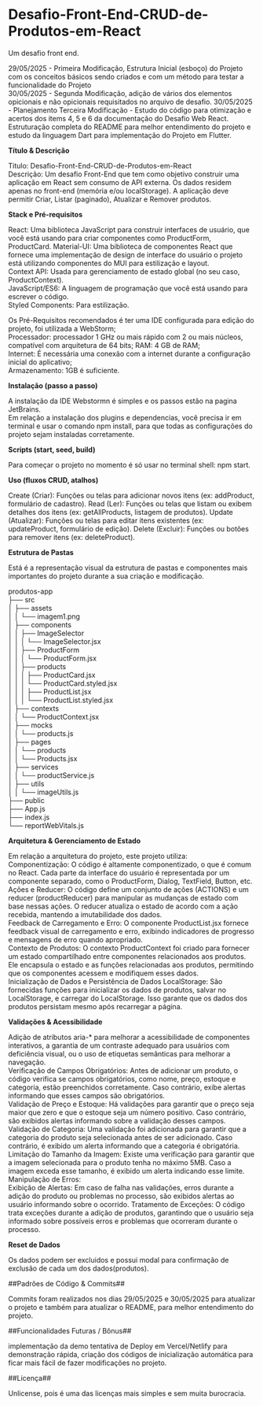 # Desafio-Front-End-CRUD-de-Produtos-em-React
Um desafio front end.

29/05/2025 - Primeira Modificação, Estrutura Inicial (esboço) do Projeto com os conceitos básicos sendo criados e com um método para testar a funcionalidade do Projeto  
30/05/2025 - Segunda Modificação, adição de vários dos elementos opicionais e não opicionais requisitados no arquivo de desafio.
30/05/2025 - Planejamento Terceira Modificação - Estudo do código para otimização e acertos dos items 4, 5 e 6 da documentação do Desafio Web React. Estruturação completa do README para melhor entendimento do projeto e estudo da linguagem Dart para implementação do Projeto em Flutter.  
  
**Título & Descrição**  
  
Titulo: Desafio-Front-End-CRUD-de-Produtos-em-React  
Descrição: Um desafio Front-End que tem como objetivo construir uma aplicação em React sem consumo de API externa. Os dados residem apenas no front-end (memória e/ou localStorage). A aplicação deve permitir Criar, Listar (paginado), Atualizar e Remover produtos.  
  
**Stack e Pré-requisitos**  

React: Uma biblioteca JavaScript para construir interfaces de usuário, que você está usando para criar componentes como ProductForm, ProductCard.
Material-UI: Uma biblioteca de componentes React que fornece uma implementação de design de interface do usuário o projeto está utilizando componentes do MUI para estilização e layout.  
Context API: Usada para gerenciamento de estado global (no seu caso, ProductContext).  
JavaScript/ES6: A linguagem de programação que você está usando para escrever o código.  
Styled Components: Para estilização.  
  
Os Pré-Requisitos recomendados é ter uma IDE configurada para edição do projeto, foi utilizada a WebStorm;  
Processador: processador 1 GHz ou mais rápido com 2 ou mais núcleos, compatível com arquitetura de 64 bits; 
RAM: 4 GB de RAM;  
Internet: É necessária uma conexão com a internet durante a configuração inicial do aplicativo;  
Armazenamento: 1GB é suficiente.  
  
**Instalação (passo a passo)**  

A instalação da IDE Webstormn é simples e os passos estão na pagina JetBrains.  
Em relação a instalação dos plugins e dependencias, você precisa ir em terminal e usar o comando npm install, para que todas as configurações do projeto sejam instaladas corretamente.  
  
**Scripts (start, seed, build)**  
  
Para começar o projeto no momento é só usar no terminal shell: npm start.

**Uso (fluxos CRUD, atalhos)**  

Create (Criar): Funções ou telas para adicionar novos itens (ex: addProduct, formulário de cadastro).
Read (Ler): Funções ou telas que listam ou exibem detalhes dos itens (ex: getAllProducts, listagem de produtos).
Update (Atualizar): Funções ou telas para editar itens existentes (ex: updateProduct, formulário de edição).
Delete (Excluir): Funções ou botões para remover itens (ex: deleteProduct).  
  
**Estrutura de Pastas**  

Está é a representação visual da estrutura de pastas e componentes mais importantes do projeto durante a sua criação e modificação.  
  
produtos-app  
├── src  
│   ├── assets  
│   │   └── imagem1.png  
│   ├── components  
│   │   ├── ImageSelector  
│   │   │   └── ImageSelector.jsx  
│   │   ├── ProductForm  
│   │   │   └── ProductForm.jsx  
│   │   ├── products  
│   │   │   ├── ProductCard.jsx  
│   │   │   └── ProductCard.styled.jsx  
│   │   │   ├── ProductList.jsx  
│   │   │   └── ProductList.styled.jsx  
│   ├── contexts  
│   │   └── ProductContext.jsx  
│   ├── mocks  
│   │   └── products.js  
│   ├── pages  
│   │   └── products  
│   │       └── Products.jsx  
│   ├── services  
│   │   └── productService.js  
│   ├── utils  
│   │   └── imageUtils.js  
├── public  
├── App.js  
├── index.js  
└── reportWebVitals.js  
  
**Arquitetura & Gerenciamento de Estado**  
  
Em relação a arquitetura do projeto, este projeto utiliza:  
Componentização: O código é altamente componentizado, o que é comum no React. Cada parte da interface do usuário é representada por um componente separado, como o ProductForm, Dialog, TextField, Button, etc.  
Ações e Reducer: O código define um conjunto de ações (ACTIONS) e um reducer (productReducer) para manipular as mudanças de estado com base nessas ações. O reducer atualiza o estado de acordo com a ação recebida, mantendo a imutabilidade dos dados.  
Feedback de Carregamento e Erro: O componente ProductList.jsx fornece feedback visual de carregamento e erro, exibindo indicadores de progresso e mensagens de erro quando apropriado.  
Contexto de Produtos: O contexto ProductContext foi criado para fornecer um estado compartilhado entre componentes relacionados aos produtos. Ele encapsula o estado e as funções relacionadas aos produtos, permitindo que os componentes acessem e modifiquem esses dados.  
Inicialização de Dados e Persistência de Dados LocalStorage: São fornecidas funções para inicializar os dados de produtos, salvar no LocalStorage, e carregar do LocalStorage. Isso garante que os dados dos produtos persistam mesmo após recarregar a página.
    
**Validações & Acessibilidade**  
  
Adição de atributos aria-* para melhorar a acessibilidade de componentes interativos, a garantia de um contraste adequado para usuários com deficiência visual, ou o uso de etiquetas semânticas para melhorar a navegação.  
Verificação de Campos Obrigatórios: Antes de adicionar um produto, o código verifica se campos obrigatórios, como nome, preço, estoque e categoria, estão preenchidos corretamente. Caso contrário, exibe alertas informando que esses campos são obrigatórios.  
Validação de Preço e Estoque: Há validações para garantir que o preço seja maior que zero e que o estoque seja um número positivo. Caso contrário, são exibidos alertas informando sobre a validação desses campos.  
Validação de Categoria: Uma validação foi adicionada para garantir que a categoria do produto seja selecionada antes de ser adicionado. Caso contrário, é exibido um alerta informando que a categoria é obrigatória.  Limitação do Tamanho da Imagem: Existe uma verificação para garantir que a imagem selecionada para o produto tenha no máximo 5MB. Caso a imagem exceda esse tamanho, é exibido um alerta indicando esse limite.  
Manipulação de Erros:  
Exibição de Alertas: Em caso de falha nas validações, erros durante a adição do produto ou problemas no processo, são exibidos alertas ao usuário informando sobre o ocorrido. Tratamento de Exceções: O código trata exceções durante a adição de produtos, garantindo que o usuário seja informado sobre possíveis erros e problemas que ocorreram durante o processo.

**Reset de Dados**  
 
Os dados podem ser excluidos e possui modal para confirmação de exclusão de cada um dos dados(produtos).  
  
##Padrões de Código & Commits##  

Commits foram realizados nos dias 29/05/2025 e 30/05/2025 para atualizar o projeto e também para atualizar o README, para melhor entendimento do projeto.
  
##Funcionalidades Futuras / Bônus##  
  
implementação da demo tentativa de Deploy em Vercel/Netlify para demonstração rápida, criação dos códigos de inicialização automática para ficar mais fácil de fazer modificações no projeto.  
  
##Licença##  
  
Unlicense, pois é uma das licenças mais simples e sem muita burocracia.

